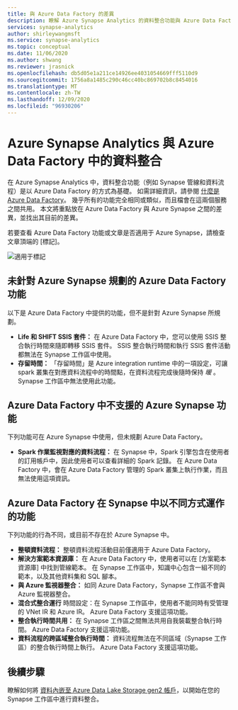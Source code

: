 ```yaml
---
title: 與 Azure Data Factory 的差異
description: 瞭解 Azure Synapse Analytics 的資料整合功能與 Azure Data Factory 的不同之處
services: synapse-analytics
author: shirleywangmsft
ms.service: synapse-analytics
ms.topic: conceptual
ms.date: 11/06/2020
ms.author: shwang
ms.reviewer: jrasnick
ms.openlocfilehash: db5d05e1a211ce14926ee4031054669fff5110d9
ms.sourcegitcommit: 1756a8a1485c290c46cc40bc869702b8c8454016
ms.translationtype: MT
ms.contentlocale: zh-TW
ms.lasthandoff: 12/09/2020
ms.locfileid: "96930206"
---
```

# <a name="data-integration-in-azure-synapse-analytics-versus-azure-data-factory"></a>Azure Synapse Analytics 與 Azure Data Factory 中的資料整合

在 Azure Synapse Analytics 中，資料整合功能（例如 Synapse 管線和資料流程）是以 Azure Data Factory 的方式為基礎。 如需詳細資訊，請參閱 [什麼是 Azure Data Factory](../../data-factory/introduction.md)。 幾乎所有的功能完全相同或類似，而且檔會在這兩個服務之間共用。 本文將重點放在 Azure Data Factory 與 Azure Synapse 之間的差異，並找出其目前的差異。

若要查看 Azure Data Factory 功能或文章是否適用于 Azure Synapse，請檢查文章頂端的 [標記]。

![適用于標記](../media/concepts-data-factory-differences/applies-to-moniker.png "適用于標記")

## <a name="features-in-azure-data-factory-not-planned-for-azure-synapse"></a>未針對 Azure Synapse 規劃的 Azure Data Factory 功能

以下是 Azure Data Factory 中提供的功能，但不是針對 Azure Synapse 所規劃。

* **Life 和 SHIFT SSIS 套件：** 在 Azure Data Factory 中，您可以使用 SSIS 整合執行時間來隨即轉移 SSIS 套件。 SSIS 整合執行時間和執行 SSIS 套件活動都無法在 Synapse 工作區中使用。 
* **存留時間：** 「存留時間」是 Azure integration runtime 中的一項設定，可讓 spark 叢集在對應資料流程中的時間點，在資料流程完成後隨時保持 *暖* 。 Synapse 工作區中無法使用此功能。

## <a name="azure-synapse-features-not-supported-in-azure-data-factory"></a>Azure Data Factory 中不支援的 Azure Synapse 功能

下列功能可在 Azure Synapse 中使用，但未規劃 Azure Data Factory。

* **Spark 作業監視對應的資料流程：** 在 Synapse 中，Spark 引擎包含在使用者的訂用帳戶中，因此使用者可以查看詳細的 Spark 記錄。 在 Azure Data Factory 中，會在 Azure Data Factory 管理的 Spark 叢集上執行作業，而且無法使用這項資訊。 

## <a name="azure-data-factory-features-that-behave-differently-in-synapse"></a>Azure Data Factory 在 Synapse 中以不同方式運作的功能

下列功能的行為不同，或目前不存在於 Azure Synapse 中。 

* **整頓資料流程：** 整頓資料流程活動目前僅適用于 Azure Data Factory。
* **解決方案範本資源庫：** 在 Azure Data Factory 中，使用者可以在 [方案範本資源庫] 中找到管線範本。 在 Synapse 工作區中，知識中心包含一組不同的範本，以及其他資料集和 SQL 腳本。 
* **與 Azure 監視器整合：** 如同 Azure Data Factory，Synapse 工作區不會與 Azure 監視器整合。
* **混合式整合運行** 時間設定：在 Synapse 工作區中，使用者不能同時有受管理的 VNet IR 和 Azure IR。 Azure Data Factory 支援這項功能。
* **整合執行時間共用：** 在 Synapse 工作區之間無法共用自我裝載整合執行時間。 Azure Data Factory 支援這項功能。
* **資料流程的跨區域整合執行時間：** 資料流程無法在不同區域（Synapse 工作區）的整合執行時間上執行。 Azure Data Factory 支援這項功能。

## <a name="next-steps"></a>後續步驟

瞭解如何將 [資料內嵌至 Azure Data Lake Storage gen2 帳戶](data-integration-data-lake.md)，以開始在您的 Synapse 工作區中進行資料整合。
